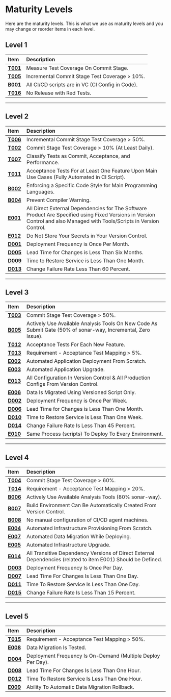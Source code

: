 # Maturity Levels
Here are the maturity levels. This is what we use as maturity levels and you may change or reorder items in each level.

## Level 1

| **Item**          | **Description** |
| :--                | :--             |
| **[T001](catalog/test/T001.md)** | Measure Test Coverage On Commit Stage. |
| **[T005](catalog/test/T005.md)** | Incremental Commit Stage Test Coverage > 10%. |
| **[B001](catalog/build_ci/B001.md)** | All CI/CD scripts are in VC (CI Config in Code). |
| **[T016](catalog/test/T016.md)** | No Release with Red Tests. |

---

## Level 2

| **Item**          | **Description** |
| :--                | :--             |
| **[T006](catalog/test/T006.md)** | Incremental Commit Stage Test Coverage > 50%. |
| **[T002](catalog/test/T002.md)** | Commit Stage Test Coverage > 10% (At Least Daily). |
| **[T007](catalog/test/T007.md)** | Classify Tests as Commit, Acceptance, and Performance. |
| **[T011](catalog/test/T011.md)** | Acceptance Tests For at Least One Feature Upon Main Use Cases (Fully Automated in CI Script). |
| **[B002](catalog/build_ci/B002.md)** | Enforcing a Specific Code Style for Main Programming Languages. |
| **[B004](catalog/build_ci/B004.md)** | Prevent Compiler Warning. |
| **[E001](catalog/environment/E001.md)** | All Direct External Dependencies for The Software Product Are Specified using Fixed Versions in Version Control and also Managed with Tools/Scripts in Version Control. |
| **[E012](catalog/environment/E012.md)** | Do Not Store Your Secrets in Your Version Control. |
| **[D001](catalog/delivery/D001.md)** |Deployment Frequency is Once Per Month. |
| **[D005](catalog/delivery/D005.md)** | Lead Time for Changes is Less Than Six Months. |
| **[D009](catalog/delivery/D009.md)** | Time to Restore Service is Less Than One Month. |
| **[D013](catalog/delivery/D013.md)** | Change Failure Rate Less Than 60 Percent. |

---

## Level 3

| **Item**          | **Description** |
| :--                | :--             |
| **[T003](catalog/test/T003.md)** | Commit Stage Test Coverage > 50%. |
| **[B005](catalog/build_ci/B005.md)** | Actively Use Available Analysis Tools On New Code As Submit Gate (50% of sonar-way, Incremental, Zero Issue). |
| **[T012](catalog/test/T012.md)** | Acceptance Tests For Each New Feature. |
| **[T013](catalog/test/T013.md)** | Requirement - Acceptance Test Mapping > 5%. |
| **[E002](catalog/environment/E002.md)** | Automated Application Deployment From Scratch. |
| **[E003](catalog/environment/E003.md)** | Automated Application Upgrade. |
| **[E013](catalog/environment/E013.md)** | All Configuration In Version Control & All Production Configs From Version Control. |
| **[E006](catalog/environment/E006.md)** | Data Is Migrated Using Versioned Script Only. |
| **[D002](catalog/delivery/D002.md)** | Deployment Frequency is Once Per Week. |
| **[D006](catalog/delivery/D006.md)** | Lead Time for Changes is Less Than One Month. |
| **[D010](catalog/delivery/D010.md)** | Time to Restore Service is Less Than One Week. |
| **[D014](catalog/delivery/D014.md)** | Change Failure Rate Is Less Than 45 Percent. |
| **[E010](catalog/environment/E010.md)** | Same Process (scripts) To Deploy To Every Environment. |

---

## Level 4

| **Item**          | **Description** |
| :--                | :--             |
| **[T004](catalog/test/T004.md)** | Commit Stage Test Coverage > 60%. |
| **[T014](catalog/test/T014.md)** | Requirement - Acceptance Test Mapping > 20%. |
| **[B006](catalog/build_ci/B006.md)** | Actively Use Available Analysis Tools (80% sonar-way). |
| **[B007](catalog/build_ci/B007.md)** | Build Environment Can Be Automatically Created From Version Control. |
| **[B008](catalog/build_ci/B008.md)** | No manual configuration of CI/CD agent machines. |
| **[E004](catalog/environment/E004.md)** | Automated Infrastructure Provisioning From Scratch. |
| **[E007](catalog/environment/E007.md)** | Automated Data Migration While Deploying. |
| **[E005](catalog/environment/E005.md)** | Automated Infrastructure Upgrade. |
| **[E014](catalog/environment/E014.md)** | All Transitive Dependency Versions of Direct External Dependencies (related to item E001) Should be Defined. |
| **[D003](catalog/delivery/D003.md)** | Deployment Frequency Is Once Per Day. |
| **[D007](catalog/delivery/D007.md)** | Lead Time For Changes Is Less Than One Day. |
| **[D011](catalog/delivery/D011.md)** | Time To Restore Service Is Less Than One Day. |
| **[D015](catalog/delivery/D015.md)** | Change Failure Rate Is Less Than 15 Percent. |

---

## Level 5

| **Item**          | **Description** |
| :--               | :--             |
| **[T015](catalog/test/T015.md)** | Requirement - Acceptance Test Mapping > 50%. |
| **[E008](catalog/environment/E008.md)** | Data Migration Is Tested. |
| **[D004](catalog/delivery/D004.md)** | Deployment Frequency Is On-Demand (Multiple Deploy Per Day). |
| **[D008](catalog/delivery/D008.md)** | Lead Time For Changes Is Less Than One Hour. |
| **[D012](catalog/delivery/D012.md)** | Time To Restore Service Is Less Than One Hour. |
| **[E009](catalog/environment/E009.md)** | Ability To Automatic Data Migration Rollback. |
